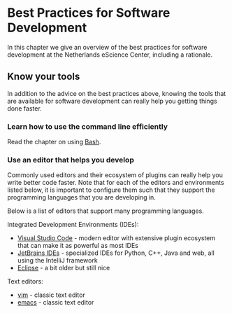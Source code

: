 # Best Practices for Software Development

In this chapter we give an overview of the best practices for software development at the Netherlands eScience Center, including a rationale.

## Know your tools

In addition to the advice on the best practices above, knowing the
tools that are available for software development can really help you getting
things done faster.

### Learn how to use the command line efficiently

Read the chapter on using [Bash](/language_guides/bash.md).

### Use an editor that helps you develop

Commonly used editors and their ecosystem of plugins can really help you write
better code faster.
Note that for each of the editors and environments listed below, it is important
to configure them such that they support the programming languages that you are
developing in.

Below is a list of editors that support many programming languages.

Integrated Development Environments (IDEs):
- [Visual Studio Code](https://code.visualstudio.com/) - modern editor with extensive plugin ecosystem that can make it as powerful as most IDEs
- [JetBrains IDEs](https://www.jetbrains.com/ides/) - specialized IDEs for Python, C++, Java and web, all using the IntelliJ framework
- [Eclipse](https://www.eclipse.org/ide/) - a bit older but still nice

Text editors:
- [vim](https://www.vim.org/) - classic text editor
- [emacs](https://www.gnu.org/software/emacs/) - classic text editor
